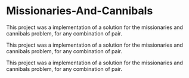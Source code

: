 # Missionaries-And-Cannibals
This project was a implementation of a solution for the missionaries and cannibals problem, for any combination of pair.

This project was a implementation of a solution for the missionaries and cannibals problem, for any combination of pair.

 This project was a implementation of a solution for the missionaries and cannibals problem, for any combination of pair.
